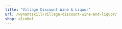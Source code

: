 ```yaml
---
title: "Village Discount Wine & Liquor"
url: /wynantskill/village-discount-wine-and-liquor/
shop: alcohol
---
```

